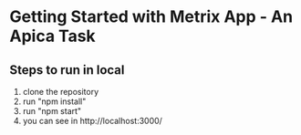 # Getting Started with Metrix App - An Apica Task

## Steps to run in local
1. clone the repository
2. run "npm install"
3. run "npm start"
4. you can see in http://localhost:3000/
